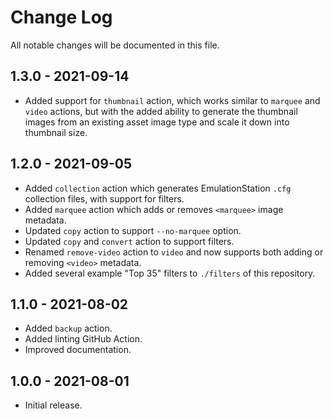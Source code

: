 # Change Log

All notable changes will be documented in this file.

## 1.3.0 - 2021-09-14

* Added support for `thumbnail` action, which works similar to `marquee` and `video` actions, but with the added ability to generate the thumbnail images from an existing asset image type and scale it down into thumbnail size.

## 1.2.0 - 2021-09-05

* Added `collection` action which generates EmulationStation `.cfg` collection files, with support for filters.
* Added `marquee` action which adds or removes `<marquee>` image metadata.
* Updated `copy` action to support `--no-marquee` option.
* Updated `copy` and `convert` action to support filters.
* Renamed `remove-video` action to `video` and now supports both adding or removing `<video>` metadata.
* Added several example "Top 35" filters to `./filters` of this repository.

## 1.1.0 - 2021-08-02

* Added `backup` action.
* Added linting GitHub Action.
* Improved documentation.

## 1.0.0 - 2021-08-01

* Initial release.
